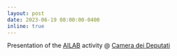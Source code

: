 ```yaml
---
layout: post
date: 2023-06-19 08:00:00-0400
inline: true
---
```


Presentation of the [AILAB](http://ailab.uniud.it/) activity @ [Camera dei Deputati](https://www.camera.it/)
